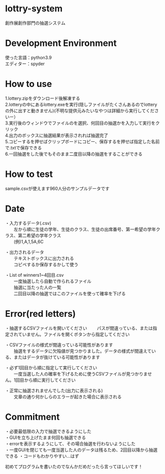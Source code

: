 # lottry-system
創作展創作部門の抽選システム

# Development Environment
使った言語：python3.9  
エディター：spyder  

# How to use
1.lottery.zipをダウンロード後解凍する  
2.lotteryの中にあるlottery.exeを実行(隠しファイルがたくさんあるのでlotteryの外に出すと動きません)(不明な提供元みたいなやつは詳細から実行してくださいー）  
3.実行後のウィンドウでファイルのを選択、何回目の抽選かを入力して実行をクリック  
4.出力のボックスに抽選結果が表示されれば抽選完了  
5.コピーするを押せばクリップボードにコピー、保存するを押せば指定した名前で.txtで保存できる  
6.一回抽選をした後でもそのまま二度目以降の抽選をすることができる  
# How to test
sample.csvが使えます960人分のサンプルデータです

# Date
・入力するデータ(.csv)  
　　左から順に生徒の学年、生徒のクラス、生徒の出席番号、第一希望の学年クラス、第二希望の学年クラス  
　　(例)1,A,1,5A,6C  
  
・出力されるデータ  
　　テキストボックスに出力される  
　　コピペするか保存するかして使う 
  
・List of winners1~4回目.csv  
　　一度抽選したら自動で作られるファイル  
　　抽選に当たった人の一覧  
　　二回目以降の抽選ではこのファイルを使って確率を下げる  

# Error(red letters)
・抽選するCSVファイルを開いてください
　　パスが間違っている、または指定されていません。ファイルを開くボタンから指定してください  
  
・CSVファイルの様式が間違っている可能性があります  
　　抽選をするデータに欠陥値が見つかりました。データの様式が間違えている、またはデータが抜けている可能性があります  
  
・必ず1回目から順に指定して実行してください  
　　一度当選した人の確率を下げるために使うCSVファイルが見つかりません。1回目から順に実行してください  
  
・正常に抽選されませんでした(出力に表示される)  
　　文章の通り何かしらのエラーが起きた場合に表示される  
  
# Commitment
・必要最低限の入力で抽選できるようにした  
・GUIを立ち上げたまま何回も抽選できる  
・errorを表示するようにして、その場合抽選を行わないようにした  
・一度GUIを閉じても一度当選した人のデータは残るため、2回目以降から抽選できる
・コードもわかりやすい...はず  


初めてプログラムを書いたのでなんかだめだったら言ってほしいです！

